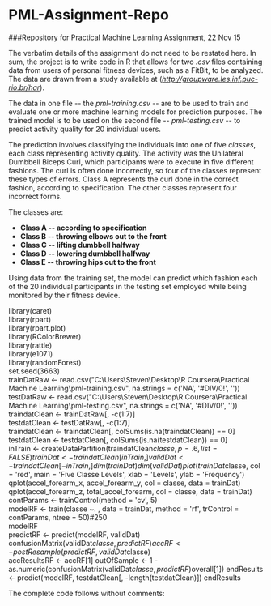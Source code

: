 # PML-Assignment-Repo
###Repository for Practical Machine Learning Assignment, 22 Nov 15

The verbatim details of the assignment do not need to be restated here.  In sum, the project is to write code in R that allows for two _.csv_ files containing data from users of personal fitness devices, such as a FitBit, to be analyzed.  The data are drawn from a study available at (_http://groupware.les.inf.puc-rio.br/har_).

The data in one file -- the _pml-training.csv_ -- are to be used to train and evaluate one or more machine learning models for prediction purposes. The trained model is to be used on the second file -- _pml-testing.csv_ -- to predict activity quality for 20 individual users.

The prediction involves classifying the individuals into one of five _classes_, each class representing activity quality.  The activity was the Unilateral Dumbbell Biceps Curl, which participants were to execute in five different fashions.  The curl is often done incorrectly, so four of the classes represent these types of errors.  Class A represents the curl done in the correct fashion, according to specification. The other classes represent four incorrect forms.

The classes are:

* **Class A -- according to specification**
* **Class B -- throwing elbows out to the front**
* **Class C -- lifting dumbbell halfway**
* **Class D -- lowering dumbbell halfway**
* **Class E -- throwing hips out to the front**

Using data from the training set, the model can predict which fashion each of the 20 individual participants in the testing set employed while being monitored by their fitness device. 






library(caret)  
library(rpart)  
library(rpart.plot)  
library(RColorBrewer)  
library(rattle)  
library(e1071)  
library(randomForest)  
set.seed(3663)  
trainDatRaw <- read.csv("C:\\Users\\Steven\\Desktop\\R Coursera\\Practical Machine Learning\\pml-training.csv", na.strings = c('NA', '#DIV/0!', ''))  
testDatRaw <- read.csv("C:\\Users\\Steven\\Desktop\\R Coursera\\Practical Machine Learning\\pml-testing.csv", na.strings = c('NA', '#DIV/0!', ''))  
traindatClean <- trainDatRaw[, -c(1:7)]  
testdatClean <- testDatRaw[, -c(1:7)]  
traindatClean <- traindatClean[, colSums(is.na(traindatClean)) == 0]  
testdatClean <- testdatClean[, colSums(is.na(testdatClean)) == 0]  
inTrain <- createDataPartition(traindatClean$classe, p = .6, list = FALSE)  
trainDat <- traindatClean[inTrain, ]  
validDat <- traindatClean[-inTrain, ]  
dim(trainDat)  
dim(validDat)  
plot(trainDat$classe, col = 'red', main = 'Five Classe Levels', xlab = 'Levels', ylab = 'Frequency')  
qplot(accel_forearm_x, accel_forearm_y, col = classe, data = trainDat)  
qplot(accel_forearm_z, total_accel_forearm, col = classe, data = trainDat)  
contParams <- trainControl(method = 'cv', 5)  
modelRF <- train(classe ~. , data = trainDat, method = 'rf', trControl = contParams, ntree = 50)#250  
modelRF  
predictRF <- predict(modelRF, validDat)  
confusionMatrix(validDat$classe, predictRF)  
accRF <- postResample(predictRF, validDat$classe)  
accResultsRF <- accRF[1]
outOfSample <- 1 - as.numeric(confusionMatrix(validDat$classe, predictRF)$overall[1])
endResults <- predict(modelRF, testdatClean[, -length(testdatClean)])
endResults



The complete code follows without comments:

